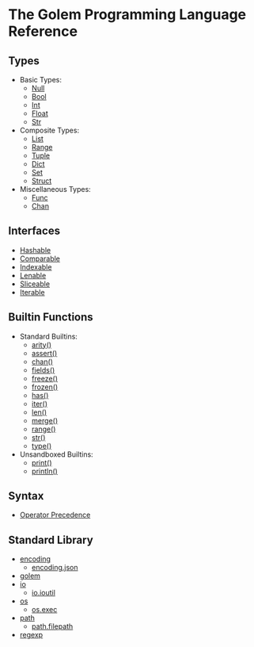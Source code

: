 # The Golem Programming Language Reference

## Types

* Basic Types:
  * [Null](null.html)
  * [Bool](bool.html)
  * [Int](int.html)
  * [Float](float.html)
  * [Str](str.html)
* Composite Types:
  * [List](list.html)
  * [Range](range.html)
  * [Tuple](tuple.html)
  * [Dict](dict.html)
  * [Set](set.html)
  * [Struct](struct.html)
* Miscellaneous Types:
  * [Func](func.html)
  * [Chan](chan.html)

## Interfaces

* [Hashable](interfaces.html#hashable)
* [Comparable](interfaces.html#comparable)
* [Indexable](interfaces.html#indexable)
* [Lenable](interfaces.html#lenable)
* [Sliceable](interfaces.html#sliceable)
* [Iterable](interfaces.html#iterable)

## Builtin Functions

* Standard Builtins:
  * [arity()](builtins.html#arity)
  * [assert()](builtins.html#assert)
  * [chan()](builtins.html#chan)
  * [fields()](builtins.html#fields)
  * [freeze()](builtins.html#freeze)
  * [frozen()](builtins.html#frozen)
  * [has()](builtins.html#has)
  * [iter()](builtins.html#iter)
  * [len()](builtins.html#len)
  * [merge()](builtins.html#merge)
  * [range()](builtins.html#range)
  * [str()](builtins.html#str)
  * [type()](builtins.html#type)
* Unsandboxed Builtins:
  * [print()](builtins.html#print)
  * [println()](builtins.html#println)

## Syntax

* [Operator Precedence](syntax.html#operator-precedence)

## Standard Library

* [encoding](lib_encoding.html)
  * [encoding.json](lib_encodingjson.html)
* [golem](lib_golem.html)
* [io](lib_io.html)
  * [io.ioutil](lib_ioioutil.html)
* [os](lib_os.html)
  * [os.exec](lib_osexec.html)
* [path](lib_path.html)
  * [path.filepath](lib_pathfilepath.html)
* [regexp](lib_regexp.html)
